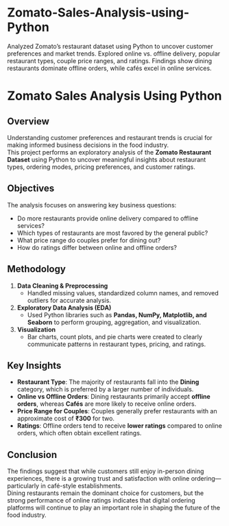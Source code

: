 # Zomato-Sales-Analysis-using-Python
Analyzed Zomato’s restaurant dataset using Python to uncover customer preferences and market trends. Explored online vs. offline delivery, popular restaurant types, couple price ranges, and ratings. Findings show dining restaurants dominate offline orders, while cafés excel in online services.

# Zomato Sales Analysis Using Python

## Overview
Understanding customer preferences and restaurant trends is crucial for making informed business decisions in the food industry.  
This project performs an exploratory analysis of the **Zomato Restaurant Dataset** using Python to uncover meaningful insights about
restaurant types, ordering modes, pricing preferences, and customer ratings.

## Objectives
The analysis focuses on answering key business questions:
- Do more restaurants provide online delivery compared to offline services?
- Which types of restaurants are most favored by the general public?
- What price range do couples prefer for dining out?
- How do ratings differ between online and offline orders?

## Methodology
1. **Data Cleaning & Preprocessing**  
   - Handled missing values, standardized column names, and removed outliers for accurate analysis.
2. **Exploratory Data Analysis (EDA)**  
   - Used Python libraries such as **Pandas, NumPy, Matplotlib, and Seaborn** to perform grouping, aggregation, and visualization.
3. **Visualization**  
   - Bar charts, count plots, and pie charts were created to clearly communicate patterns in restaurant types, pricing, and ratings.

## Key Insights
- **Restaurant Type**: The majority of restaurants fall into the **Dining** category, which is preferred by a larger number of individuals.
- **Online vs Offline Orders**: Dining restaurants primarily accept **offline orders**, whereas **Cafés** are more likely to receive online orders.
- **Price Range for Couples**: Couples generally prefer restaurants with an approximate cost of **₹300** for two.
- **Ratings**: Offline orders tend to receive **lower ratings** compared to online orders, which often obtain excellent ratings.

## Conclusion
The findings suggest that while customers still enjoy in-person dining experiences, there is a growing trust and satisfaction with online ordering—particularly in café-style establishments.  
Dining restaurants remain the dominant choice for customers, but the strong performance of online ratings indicates that digital ordering platforms will continue to play an important role in shaping the future of the food industry.
